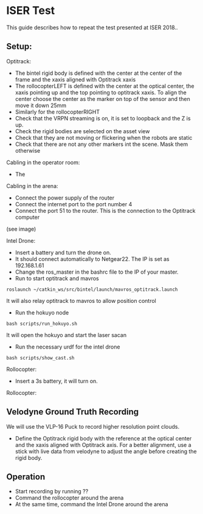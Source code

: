 # ISER Test

This guide describes how to repeat the test presented at ISER 2018..

## Setup: 

Optitrack: 

+  The bintel rigid body is defined with the center at the center of the frame and the xaxis aligned with Optitrack xaxis
+  The rollocopterLEFT is defined with the center at the optical center, the xaxis pointing up and the top pointing to optitrack xaxis. To align the center choose the center as the marker on top of the sensor and then move it down 25mm
+ Similarly for the rollocopterRIGHT
+ Check that the VRPN streaming is on, it is set to loopback and the Z is up.
+ Check the rigid bodies are selected on the asset view
+ Check that they are not moving or flickering when the robots are static
+ Check that there are not any other markers int the scene. Mask them otherwise

Cabling in the operator room:

+ The 

Cabling in the arena:

+ Connect the power supply of the router
+ Connect the internet port to the port number 4
+ Connect the port 51 to the router. This is the connection to the Optitrack computer

(see image)


Intel Drone:
 
+ Insert a battery and turn the drone on. 
+ It should connect automatically to Netgear22. The IP is set as 192.168.1.61
+ Change the ros_master in the bashrc file to the IP of your master.
+ Run to start optitrack and mavros
```
roslaunch ~/catkin_ws/src/bintel/launch/mavros_optitrack.launch
```
It will also relay optitrack to mavros to allow position control
+ Run the hokuyo node
```
bash scripts/run_hokuyo.sh 
```
It will open the hokuyo and start the laser sacan
+ Run the necessary urdf for the intel drone
```
bash scripts/show_cast.sh
```


Rollocopter:
+ Insert a 3s battery, it will turn on.

Rollocopter:

## Velodyne Ground Truth Recording
We will use the VLP-16 Puck to record higher resolution point clouds. 

+ Define the Optitrack rigid body with the reference at the optical center and the xaxis aligned with Optitrack axis. For a better alignment, use a stick with live data from velodyne to adjust the angle before creating the rigid body.

## Operation

+ Start recording by running ??
+ Command the rollocopter around the arena
+ At the same time, command the Intel Drone around the arena 









